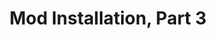 ---
title: "Mod Installation, Part 3"
weight: 5
type: docs
description: >
  Installation instructions for Steps 25-31.
---